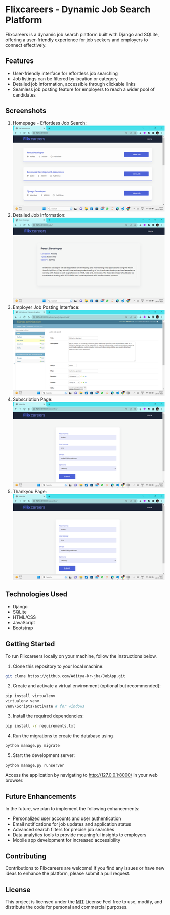 # Flixcareers - Dynamic Job Search Platform

Flixcareers is a dynamic job search platform built with Django and SQLite, offering a user-friendly experience for job seekers and employers to connect effectively.

## Features

- User-friendly interface for effortless job searching
- Job listings can be filtered by location or category
- Detailed job information, accessible through clickable links
- Seamless job posting feature for employers to reach a wider pool of candidates

## Screenshots

1. Homepage - Effortless Job Search:
   ![App Screenshot](<screenshots/Screenshot (165) - Copy.png>)
2. Detailed Job Information:
   ![App Screenshot](<screenshots/Screenshot (166).png>)
3. Employer Job Posting Interface:
   ![App Screenshot](<screenshots/Screenshot (170).png>)
4. Subscribtion Page:
   ![App Screenshot](<screenshots/Screenshot (169).png>)
5. Thankyou Page:
   ![App Screenshot](<screenshots/Screenshot (169).png>)

## Technologies Used

- Django
- SQLite
- HTML/CSS
- JavaScript
- Bootstrap

## Getting Started

To run Flixcareers locally on your machine, follow the instructions below.

1. Clone this repository to your local machine:

```bash
git clone https://github.com/Aditya-kr-jha/JobApp.git

```

2. Create and activate a virtual environment (optional but recommended):

```bash
pip install virtualenv
virtualenv venv
venv\Scripts\activate # for windows

```

3. Install the required dependencies:

```bash
pip install -r requirements.txt

```

4. Run the migrations to create the database using

```bash
python manage.py migrate

```

5. Start the development server:

```bash
python manage.py runserver

```

Access the application by navigating to http://127.0.0.1:8000/ in your web browser.

## Future Enhancements

In the future, we plan to implement the following enhancements:

- Personalized user accounts and user authentication
- Email notifications for job updates and application status
- Advanced search filters for precise job searches
- Data analytics tools to provide meaningful insights to employers
- Mobile app development for increased accessibility

## Contributing

Contributions to Flixcareers are welcome! If you find any issues or have new ideas to enhance the platform, please submit a pull request.

## License

This project is licensed under the [MIT](https://choosealicense.com/licenses/mit/) License Feel free to use, modify, and distribute the code for personal and commercial purposes.
